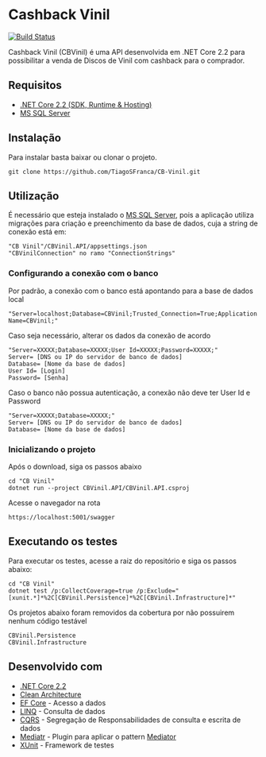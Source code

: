 # Cashback Vinil
[![Build Status](https://travis-ci.org/TiagoSFranca/CB-Vinil.svg?branch=master)](https://travis-ci.org/TiagoSFranca/CB-Vinil)

Cashback Vinil (CBVinil) é uma API  desenvolvida em .NET Core 2.2 para possibilitar a venda de Discos de Vinil com cashback para o comprador.

## Requisitos
* [.NET Core 2.2 (SDK, Runtime & Hosting)](https://dotnet.microsoft.com/download/dotnet-core/2.2)
* [MS SQL Server](https://www.microsoft.com/pt-br/sql-server/sql-server-downloads)

## Instalação

Para instalar basta baixar ou clonar o projeto.

```
git clone https://github.com/TiagoSFranca/CB-Vinil.git
```

## Utilização
É necessário que esteja instalado o [MS SQL Server](https://www.microsoft.com/pt-br/sql-server/sql-server-downloads), pois a aplicação utiliza migrações para criação e preenchimento da base de dados, cuja a string de conexão está em:
```
"CB Vinil"/CBVinil.API/appsettings.json
"CBVinilConnection" no ramo "ConnectionStrings"
```
### Configurando a conexão com o banco
Por padrão, a conexão com o banco está apontando para a base de dados local

```
"Server=localhost;Database=CBVinil;Trusted_Connection=True;Application Name=CBVinil;"
```

Caso seja necessário, alterar os dados da conexão de acordo

```
"Server=XXXXX;Database=XXXXX;User Id=XXXXX;Password=XXXXX;"
Server= [DNS ou IP do servidor de banco de dados]
Database= [Nome da base de dados]
User Id= [Login]
Password= [Senha]
```
Caso o banco não possua autenticação, a conexão não deve ter User Id e Password

```
"Server=XXXXX;Database=XXXXX;"
Server= [DNS ou IP do servidor de banco de dados]
Database= [Nome da base de dados]
```

### Inicializando o projeto
Após o download, siga os passos abaixo
```
cd "CB Vinil"
dotnet run --project CBVinil.API/CBVinil.API.csproj
```

Acesse o navegador na rota
```
https://localhost:5001/swagger
```
## Executando os testes

Para executar os testes, acesse a raiz do repositório e siga os passos abaixo:

```
cd "CB Vinil"
dotnet test /p:CollectCoverage=true /p:Exclude="[xunit.*]*%2C[CBVinil.Persistence]*%2C[CBVinil.Infrastructure]*"
```

Os projetos abaixo foram removidos da cobertura por não possuirem nenhum código testável
```
CBVinil.Persistence
CBVinil.Infrastructure
```

## Desenvolvido com

* [.NET Core 2.2](https://docs.microsoft.com/pt-br/aspnet/core/?view=aspnetcore-2.2)
* [Clean Architecture](https://docs.microsoft.com/pt-br/dotnet/standard/modern-web-apps-azure-architecture/common-web-application-architectures)
* [EF Core](https://docs.microsoft.com/pt-br/ef/core/) - Acesso a dados
* [LINQ](https://docs.microsoft.com/pt-br/dotnet/csharp/linq/) - Consulta de dados
* [CQRS](https://docs.microsoft.com/pt-br/dotnet/standard/microservices-architecture/microservice-ddd-cqrs-patterns/apply-simplified-microservice-cqrs-ddd-patterns)  - Segregação de Responsabilidades de consulta e escrita de dados
* [Mediatr](https://github.com/jbogard/MediatR/wiki) - Plugin para aplicar o pattern [Mediator](https://sourcemaking.com/design_patterns/mediator)
* [XUnit](https://xunit.net/docs/getting-started/netcore/cmdline) - Framework de testes